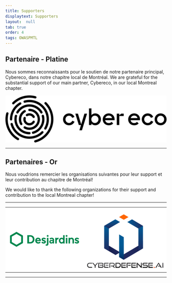 ```yaml
---
title: Supporters
displaytext: Supporters
layout:  null
tab: true
order: 4
tags: OWASPMTL
---
```


Partenaire - Platine
----------
Nous sommes reconnaissants pour le soutien de notre partenaire principal, Cybereco, dans notre chapitre local de Montréal.
We are grateful for the substantial support of our main partner, Cybereco, in our local Montreal chapter.

<a href="https://cybereco.ca/en/"> <img src="assets/images/logo_w-1400x411noir.png" alt="Cybereco" title="Cybereco"/> </a>

-------------------------------------------------------------------

Partenaires - Or
----------
Nous voudrions remercier les organisations suivantes pour leur support et
leur contribution au chapitre de Montréal\!

We would like to thank the following organizations for their support and
contribution to the local Montreal chapter\!

-------------------------------------------------------------------
<style type="text/css">
    table.sponsors-table {
        border-collapse: collapse;
        border: none;
    }

    table.sponsors-table td, table.sponsors-table tr {
        padding: 10px;
        border: 0px;
        background-color: #ffffff;
    }
</style>

<table class="sponsors-table">
    <tr>
        <td> <a href="https://www.desjardins.com/"> <img src="assets/images/desjardins-vector-logo.png" alt="Desjardins" title="Desjardins"/> </a> </td>
        <td> <a href="https://cyberdefense.ai/"> <img src="assets/images/logo_cybersecurity_20210601.png" alt="Cyberdefense" title="Cyberdefense"/> </a> </td>
    </tr>
    <!-- <tr>
        <td> <a href="https://www.wegalvanize.com/"> <img src="assets/images/Galvanize.jpg" alt="Galvanize" title="Galvanize"/> </a> </td>
        <td> <a href="https://www.cisco.com/c/en_ca/index.html"> <img src="assets/images/CISCO.png" alt="Cisco" title="Cisco"/> </a> </td>
        <td> <a href="https://www.cmd.com/"> <img src="assets/images/Cmd.png" alt=">_cmd" title=">_cmd"/> </a> </td>
    </tr> -->
</table>


---
